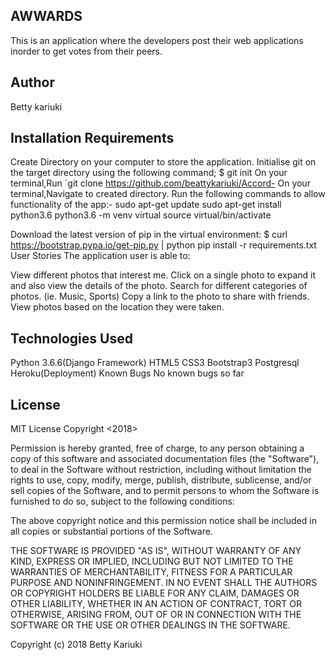## AWWARDS
This is an application where the developers post their web applications inorder to get votes from their peers.

## Author
Betty kariuki


## Installation Requirements
Create Directory on your computer to store the application.
Initialise git on the target directory using the following command; $ git init
On your terminal,Run `git clone https://github.com/beattykariuki/Accord-
On your terminal,Navigate to created directory.
Run the following commands to allow functionality of the app:-
sudo apt-get update sudo apt-get install python3.6 python3.6 -m venv virtual source virtual/bin/activate

Download the latest version of pip in the virtual environment: $ curl https://bootstrap.pypa.io/get-pip.py | python pip install -r requirements.txt
User Stories
The application user is able to:

View different photos that interest me.
Click on a single photo to expand it and also view the details of the photo.
Search for different categories of photos. (ie. Music, Sports)
Copy a link to the photo to share with friends.
View photos based on the location they were taken.

## Technologies Used
Python 3.6.6(Django Framework)
HTML5
CSS3
Bootstrap3
Postgresql
Heroku(Deployment)
Known Bugs
No known bugs so far

## License
MIT License Copyright <2018>

Permission is hereby granted, free of charge, to any person obtaining a copy of this software and associated documentation files (the "Software"), to deal in the Software without restriction, including without limitation the rights to use, copy, modify, merge, publish, distribute, sublicense, and/or sell copies of the Software, and to permit persons to whom the Software is furnished to do so, subject to the following conditions:

The above copyright notice and this permission notice shall be included in all copies or substantial portions of the Software.

THE SOFTWARE IS PROVIDED "AS IS", WITHOUT WARRANTY OF ANY KIND, EXPRESS OR IMPLIED, INCLUDING BUT NOT LIMITED TO THE WARRANTIES OF MERCHANTABILITY, FITNESS FOR A PARTICULAR PURPOSE AND NONINFRINGEMENT. IN NO EVENT SHALL THE AUTHORS OR COPYRIGHT HOLDERS BE LIABLE FOR ANY CLAIM, DAMAGES OR OTHER LIABILITY, WHETHER IN AN ACTION OF CONTRACT, TORT OR OTHERWISE, ARISING FROM, OUT OF OR IN CONNECTION WITH THE SOFTWARE OR THE USE OR OTHER DEALINGS IN THE SOFTWARE.

Copyright (c) 2018 Betty Kariuki